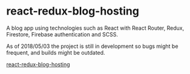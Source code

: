 # react-redux-blog-hosting

A blog app using technologies such as React with React Router, Redux, Firestore, Firebase authentication and SCSS.

As of 2018/05/03 the project is still in development so bugs might be frequent, and builds might be outdated.

[react-redux-blog-hosting](https://robertahlund.github.io/react-redux-blog-hosting)
